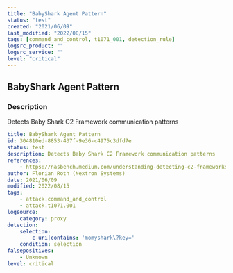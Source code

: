 ```yaml
---
title: "BabyShark Agent Pattern"
status: "test"
created: "2021/06/09"
last_modified: "2022/08/15"
tags: [command_and_control, t1071_001, detection_rule]
logsrc_product: ""
logsrc_service: ""
level: "critical"
---
```


## BabyShark Agent Pattern

### Description

Detects Baby Shark C2 Framework communication patterns

```yml
title: BabyShark Agent Pattern
id: 304810ed-8853-437f-9e36-c4975c3dfd7e
status: test
description: Detects Baby Shark C2 Framework communication patterns
references:
    - https://nasbench.medium.com/understanding-detecting-c2-frameworks-babyshark-641be4595845
author: Florian Roth (Nextron Systems)
date: 2021/06/09
modified: 2022/08/15
tags:
    - attack.command_and_control
    - attack.t1071.001
logsource:
    category: proxy
detection:
    selection:
        c-uri|contains: 'momyshark\?key='
    condition: selection
falsepositives:
    - Unknown
level: critical

```
